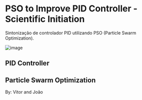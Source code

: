 # PSO to Improve PID Controller - Scientific Initiation
Sintonização de controlador PID utilizando PSO (Particle Swarm Optimization).

![image](https://user-images.githubusercontent.com/76737266/228051302-0c4ec333-60ad-4647-be05-32033319d754.png)


## PID Controller

## Particle Swarm Optimization

By: Vitor and João

